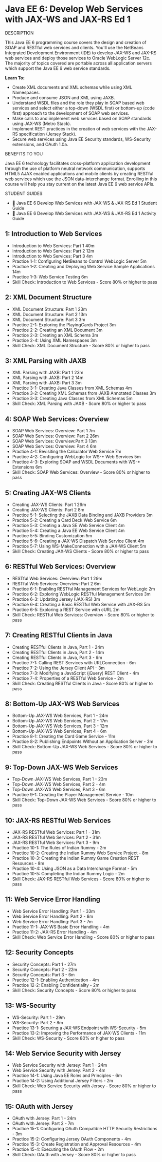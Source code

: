 # Java EE 6: Develop Web Services with JAX-WS and JAX-RS Ed 1

DESCRIPTION

This Java EE 6 programming course covers the design and creation of SOAP and RESTful web services and clients. You'll use the NetBeans Integrated Development Environment (IDE) to develop JAX-WS and JAX-RS web services and deploy those services to Oracle WebLogic Server 12c. The majority of topics covered are portable across all application servers which support the Java EE 6 web service standards.

**Learn To:**

* Create XML documents and XML schemas while using XML Namespaces.
* Produce and consume JSON and XML using JAXB.
* Understand WSDL files and the role they play in SOAP based web services and select either a top-down (WSDL first) or bottom-up (code first) approach to the development of SOAP web services.
* Make calls to and implement web services based on SOAP standards using JAX-WS (Metro Stack).
* Implement REST practices in the creation of web services with the JAX-RS specification (Jersey Stack).
* Secure web services using Java EE Security standards, WS-Security extensions, and OAuth 1.0a.

BENEFITS TO YOU

Java EE 6 technology facilitates cross-platform application development through the use of platform neutral network communication, supports HTML5 AJAX enabled applications and mobile clients by creating RESTful web services which use the JSON data-interchange format. Enrolling in this course will help you stay current on the latest Java EE 6 web service APIs.

STUDENT GUIDES

* 📕 Java EE 6 Develop Web Services with JAX-WS & JAX-RS Ed 1 Student Guide
* 📕 Java EE 6 Develop Web Services with JAX-WS & JAX-RS Ed 1 Activity Guide

## 1: Introduction to Web Services

   * Introduction to Web Services: Part 1 40m
   * Introduction to Web Services: Part 2 12m
   * Introduction to Web Services: Part 3 4m
   * Practice 1-1: Configuring NetBeans to Control WebLogic Server 5m
   * Practice 1-2: Creating and Deploying Web Service Sample Applications 14m
   * Practice 1-3: Web Service Testing 6m
   * Skill Check: Introduction to Web Services - Score 80% or higher to pass

## 2: XML Document Structure

   * XML Document Structure: Part 1 23m
   * XML Document Structure: Part 2 13m
   * XML Document Structure: Part 3 3m
   * Practice 2-1: Exploring the PlayingCards Project 3m
   * Practice 2-2: Creating an XML Document 3m
   * Practice 2-3: Creating an XML Schema 3m
   * Practice 2-4: Using XML Namespaces 3m
   * Skill Check: XML Document Structure - Score 80% or higher to pass

## 3: XML Parsing with JAXB

   * XML Parsing with JAXB: Part 1 23m
   * XML Parsing with JAXB: Part 2 14m
   * XML Parsing with JAXB: Part 3 3m
   * Practice 3-1: Creating Java Classes from XML Schemas 4m
   * Practice 3-2: Creating XML Schemas from JAXB Annotated Classes 3m
   * Practice 3-3: Creating Java Classes from XML Schemas 5m
   * Skill Check: XML Parsing with JAXB - Score 80% or higher to pass

## 4: SOAP Web Services: Overview

   * SOAP Web Services: Overview: Part 1 7m
   * SOAP Web Services: Overview: Part 2 26m
   * SOAP Web Services: Overview:Part 3 13m
   * SOAP Web Services: Overview: Part 4 6m
   * Practice 4-1: Revisiting the Calculator Web Service 7m
   * Practice 4-2: Configuring WebLogic for WS-* Web Services 5m
   * Practice 4-3: Exploring SOAP and WSDL Documents with WS-* Extensions 6m
   * Skill Check: SOAP Web Services: Overview - Score 80% or higher to pass

## 5: Creating JAX-WS Clients

   * Creating JAX-WS Clients: Part 1 26m
   * Creating JAX-WS Clients: Part 2 8m
   * Practice 5-1: Selecting the JAXB Data Binding and JAXB Providers 3m
   * Practice 5-2: Creating a Card Deck Web Service 6m
   * Practice 5-3: Creating a Java SE Web Service Client 4m
   * Practice 5-4: Creating a Java EE Web Service Client 4m
   * Practice 5-5: Binding Customization 5m
   * Practice 5-6: Creating a JAX-WS Dispatch Web Service Client 4m
   * Practice 5-7: Using WS-MakeConnection with a JAX-WS Client 5m
   * Skill Check: Creating JAX-WS Clients - Score 80% or higher to pass

## 6: RESTful Web Services: Overview

   * RESTful Web Services: Overview: Part 1 29m
   * RESTful Web Services: Overview: Part 2 6m
   * Practice 6-1: Enabling RESTful Management Services for WebLogic 2m
   * Practice 6-2: Exploring WebLogic RESTful Management Services 3m
   * Practice 6-3: Updating Jersey (JAX-RS) 3m
   * Practice 6-4: Creating a Basic RESTful Web Service with JAX-RS 5m
   * Practice 6-5: Exploring a REST Service with cURL 2m
   * Skill Check: RESTful Web Services: Overview - Score 80% or higher to pass

## 7: Creating RESTful Clients in Java

   * Creating RESTful Clients in Java, Part 1 - 24m
   * Creating RESTful Clients in Java, Part 2 - 14m
   * Creating RESTful Clients in Java, Part 3 - 6m
   * Practice 7-1: Calling REST Services with URLConnection - 6m
   * Practice 7-2: Using the Jersey Client API - 3m
   * Practice 7-3: Modifying a JavaScript (jQuery) REST Client - 4m
   * Practice 7-4: Properties of a RESTful Web Service - 2m
   * Skill Check: Creating RESTful Clients in Java - Score 80% or higher to pass

## 8: Bottom-Up JAX-WS Web Services

   * Bottom-Up JAX-WS Web Services, Part 1 - 24m
   * Bottom-Up JAX-WS Web Services, Part 2 - 17m
   * Bottom-Up JAX-WS Web Services, Part 3 - 12m
   * Bottom-Up JAX-WS Web Services, Part 4 - 6m
   * Practice 8-1: Creating the Card Game Service - 11m
   * Practice 8-2: Publishing Endpoints Without an Application Server - 3m
   * Skill Check: Bottom-Up JAX-WS Web Services - Score 80% or higher to pass

## 9: Top-Down JAX-WS Web Services

   * Top-Down JAX-WS Web Services, Part 1 - 23m
   * Top-Down JAX-WS Web Services, Part 2 - 4m
   * Top-Down JAX-WS Web Services, Part 3 - 6m
   * Practice 9-1: Creating the Player Management Service - 10m
   * Skill Check: Top-Down JAX-WS Web Services - Score 80% or higher to pass

## 10: JAX-RS RESTful Web Services
   
   * JAX-RS RESTful Web Services: Part 1 - 31m
   * JAX-RS RESTful Web Services: Part 2 - 31m
   * JAX-RS RESTful Web Services: Part 3 - 9m
   * Practice 10-1: The Rules of Indian Rummy - 2m
   * Practice 10-2: Creating the Indian Rummy Web Service Project - 8m
   * Practice 10-3: Creating the Indian Rummy Game Creation REST Resources - 8m
   * Practice 10-4: Using JSON as a Data Interchange Format - 5m
   * Practice 10-5: Completing the Indian Rummy Logic - 2m
   * Skill Check: JAX-RS RESTful Web Services - Score 80% or higher to pass

## 11: Web Service Error Handling

   * Web Service Error Handling: Part 1 - 33m
   * Web Service Error Handling: Part 2 - 8m
   * Web Service Error Handling: Part 3 - 7m
   * Practice 11-1: JAX-WS Basic Error Handling - 4m
   * Practice 11-2: JAX-RS Error Handling - 4m
   * Skill Check: Web Service Error Handling - Score 80% or higher to pass

## 12: Security Concepts

   * Security Concepts: Part 1 - 27m
   * Security Concepts: Part 2 - 22m
   * Security Concepts: Part 3 - 6m
   * Practice 12-1: Enabling Authentication - 4m
   * Practice 12-2: Enabling Confidentiality - 2m
   * Skill Check: Security Concepts - Score 80% or higher to pass

## 13: WS-Security

   * WS-Security: Part 1 - 29m
   * WS-Security: Part 2 - 8m
   * Practice 13-1: Securing a JAX-WS Endpoint with WS-Security - 5m
   * Practice 13-2: Improving the Performance of JAX-WS Clients - 11m
   * Skill Check: WS-Security - Score 80% or higher to pass

## 14: Web Service Security with Jersey

   * Web Service Security with Jersey: Part 1 - 24m
   * Web Service Security with Jersey: Part 2 - 4m
   * Practice 14-1: Using Java EE Roles and Principles - 6m
   * Practice 14-2: Using Additional Jersey Filters - 2m
   * Skill Check: Web Service Security with Jersey - Score 80% or higher to pass

## 15: OAuth with Jersey

   * OAuth with Jersey: Part 1 - 24m
   * OAuth with Jersey: Part 2 - 7m
   * Practice 15-1: Configuring OAuth Compatible HTTP Security Restrictions - 3m
   * Practice 15-2: Configuring Jersey OAuth Components - 4m
   * Practice 15-3: Create Registration and Approval Resources - 4m
   * Practice 15-4: Executing the OAuth Flow - 2m
   * Skill Check: OAuth with Jersey - Score 80% or higher to pass

